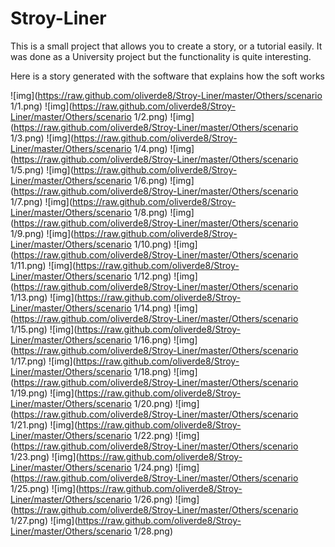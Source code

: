 Stroy-Liner
===========

This is a small project that allows you to create a story, or a tutorial easily. It was done as a University project but the functionality is quite interesting. 

Here is a story generated with the software that explains how the soft works

![img](https://raw.github.com/oliverde8/Stroy-Liner/master/Others/scenario 1/1.png)
![img](https://raw.github.com/oliverde8/Stroy-Liner/master/Others/scenario 1/2.png)
![img](https://raw.github.com/oliverde8/Stroy-Liner/master/Others/scenario 1/3.png)
![img](https://raw.github.com/oliverde8/Stroy-Liner/master/Others/scenario 1/4.png)
![img](https://raw.github.com/oliverde8/Stroy-Liner/master/Others/scenario 1/5.png)
![img](https://raw.github.com/oliverde8/Stroy-Liner/master/Others/scenario 1/6.png)
![img](https://raw.github.com/oliverde8/Stroy-Liner/master/Others/scenario 1/7.png)
![img](https://raw.github.com/oliverde8/Stroy-Liner/master/Others/scenario 1/8.png)
![img](https://raw.github.com/oliverde8/Stroy-Liner/master/Others/scenario 1/9.png)
![img](https://raw.github.com/oliverde8/Stroy-Liner/master/Others/scenario 1/10.png)
![img](https://raw.github.com/oliverde8/Stroy-Liner/master/Others/scenario 1/11.png)
![img](https://raw.github.com/oliverde8/Stroy-Liner/master/Others/scenario 1/12.png)
![img](https://raw.github.com/oliverde8/Stroy-Liner/master/Others/scenario 1/13.png)
![img](https://raw.github.com/oliverde8/Stroy-Liner/master/Others/scenario 1/14.png)
![img](https://raw.github.com/oliverde8/Stroy-Liner/master/Others/scenario 1/15.png)
![img](https://raw.github.com/oliverde8/Stroy-Liner/master/Others/scenario 1/16.png)
![img](https://raw.github.com/oliverde8/Stroy-Liner/master/Others/scenario 1/17.png)
![img](https://raw.github.com/oliverde8/Stroy-Liner/master/Others/scenario 1/18.png)
![img](https://raw.github.com/oliverde8/Stroy-Liner/master/Others/scenario 1/19.png)
![img](https://raw.github.com/oliverde8/Stroy-Liner/master/Others/scenario 1/20.png)
![img](https://raw.github.com/oliverde8/Stroy-Liner/master/Others/scenario 1/21.png)
![img](https://raw.github.com/oliverde8/Stroy-Liner/master/Others/scenario 1/22.png)
![img](https://raw.github.com/oliverde8/Stroy-Liner/master/Others/scenario 1/23.png)
![img](https://raw.github.com/oliverde8/Stroy-Liner/master/Others/scenario 1/24.png)
![img](https://raw.github.com/oliverde8/Stroy-Liner/master/Others/scenario 1/25.png)
![img](https://raw.github.com/oliverde8/Stroy-Liner/master/Others/scenario 1/26.png)
![img](https://raw.github.com/oliverde8/Stroy-Liner/master/Others/scenario 1/27.png)
![img](https://raw.github.com/oliverde8/Stroy-Liner/master/Others/scenario 1/28.png)